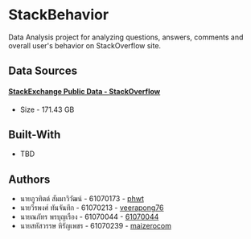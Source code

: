 # StackBehavior
Data Analysis project for analyzing questions, answers, comments and overall user's behavior on StackOverflow site.

## Data Sources
#### [StackExchange Public Data - StackOverflow](https://archive.org/download/stackexchange)
* Size - 171.43 GB

## Built-With
* TBD

## Authors
* นายภูวทิตต์ สัมมาวิวัฒน์ - 61070173 - [phwt](https://github.com/phwt)
* นายวีรพงศ์ ทันจันทึก - 61070213 - [veerapong76](https://github.com/veerapong76)
* นายณภัทร พรบุญเรือง - 61070044 - [61070044](https://github.com/61070044)
* นายสหัสวรรษ หิรัญเพชร - 61070239 - [maizerocom](https://github.com/maizerocom)
